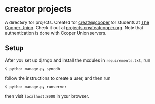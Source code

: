 creator projects
==========
A directory for projects. Created for [create@cooper](http://createatcooper.org) for students at [The Cooper Union](http://cooper.edu). Check it out at [projects.createatcooper.org](http://projects.createatcooper.org). Note that authentication is done with Cooper Union servers.

Setup
-----
After you set up [django](https://www.djangoproject.com/) and install the modules in `requirements.txt`, run
```
$ python manage.py syncdb
```
follow the instructions to create a user, and then run
```
$ python manage.py runserver
```
then visit `localhost:8000` in your browser.
